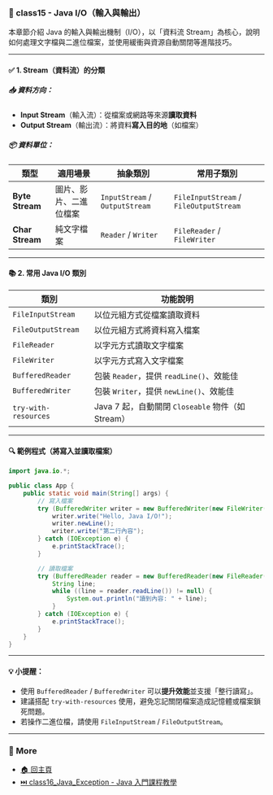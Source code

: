 ### 📘 class15 - Java I/O（輸入與輸出）

本章節介紹 Java 的輸入與輸出機制（I/O），以「資料流 Stream」為核心，說明如何處理文字檔與二進位檔案，並使用緩衝與資源自動關閉等進階技巧。

---

#### ✅ 1. Stream（資料流）的分類

##### 📥 資料方向：
- **Input Stream**（輸入流）：從檔案或網路等來源**讀取資料**
- **Output Stream**（輸出流）：將資料**寫入目的地**（如檔案）

##### 📦 資料單位：
| 類型           | 適用場景             | 抽象類別            | 常用子類別                         |
|----------------|----------------------|---------------------|------------------------------------|
| **Byte Stream**| 圖片、影片、二進位檔案 | `InputStream` / `OutputStream` | `FileInputStream` / `FileOutputStream` |
| **Char Stream**| 純文字檔案           | `Reader` / `Writer` | `FileReader` / `FileWriter`       |

---

#### 📚 2. 常用 Java I/O 類別

| 類別                     | 功能說明                                                |
|--------------------------|---------------------------------------------------------|
| `FileInputStream`        | 以位元組方式從檔案讀取資料                              |
| `FileOutputStream`       | 以位元組方式將資料寫入檔案                              |
| `FileReader`             | 以字元方式讀取文字檔案                                  |
| `FileWriter`             | 以字元方式寫入文字檔案                                  |
| `BufferedReader`         | 包裝 `Reader`，提供 `readLine()`、效能佳                 |
| `BufferedWriter`         | 包裝 `Writer`，提供 `newLine()`、效能佳                 |
| `try-with-resources`     | Java 7 起，自動關閉 `Closeable` 物件（如 Stream）        |

---

#### 🔍 範例程式（將寫入並讀取檔案）

```java
import java.io.*;

public class App {
    public static void main(String[] args) {
        // 寫入檔案
        try (BufferedWriter writer = new BufferedWriter(new FileWriter("output.txt"))) {
            writer.write("Hello, Java I/O!");
            writer.newLine();
            writer.write("第二行內容");
        } catch (IOException e) {
            e.printStackTrace();
        }

        // 讀取檔案
        try (BufferedReader reader = new BufferedReader(new FileReader("output.txt"))) {
            String line;
            while ((line = reader.readLine()) != null) {
                System.out.println("讀到內容: " + line);
            }
        } catch (IOException e) {
            e.printStackTrace();
        }
    }
}
```

---

#### 💡 小提醒：

- 使用 `BufferedReader` / `BufferedWriter` 可以**提升效能**並支援「整行讀寫」。
- 建議搭配 `try-with-resources` 使用，避免忘記關閉檔案造成記憶體或檔案鎖死問題。
- 若操作二進位檔，請使用 `FileInputStream` / `FileOutputStream`。

---
### 📎 More
* [🏠 回主頁](../README.md)
* [⏭️ class16_Java_Exception - Java 入門課程教學](../class16_Java_Exception%20-%20Java%20入門課程教學/README.md)
